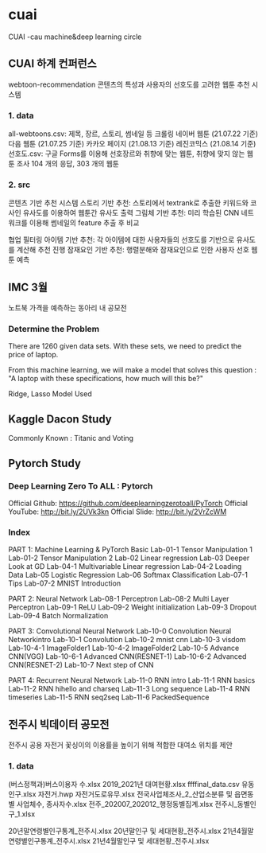 # cuai
CUAI -cau machine&amp;deep learning circle

## CUAI 하계 컨퍼런스

webtoon-recommendation
콘텐츠의 특성과 사용자의 선호도를 고려한 웹툰 추천 시스템

### 1. data

all-webtoons.csv: 제목, 장르, 스토리, 썸네일 등 크롤링
네이버 웹툰 (21.07.22 기준)
다음 웹툰 (21.07.25 기준)
카카오 페이지 (21.08.13 기준)
레진코믹스 (21.08.14 기준)
선호도.csv: 구글 Forms를 이용해 선호장르와 취향에 맞는 웹툰, 취향에 맞지 않는 웹툰 조사
104 개의 응답, 303 개의 웹툰

### 2. src

콘텐츠 기반 추천 시스템
스토리 기반 추천: 스토리에서 textrank로 추출한 키워드와 코사인 유사도를 이용하여 웹툰간 유사도 출력
그림체 기반 추천: 미리 학습된 CNN 네트워크를 이용해 썸네일의 feature 추출 후 비교

협업 필터링
아이템 기반 추천: 각 아이템에 대한 사용자들의 선호도를 기반으로 유사도를 계산해 추천 진행
잠재요인 기반 추천: 행렬분해와 잠재요인으로 인한 사용자 선호 웹툰 예측

## IMC 3월

노트북 가격을 예측하는 동아리 내 공모전

### Determine the Problem

There are 1260 given data sets. With these sets, we need to predict the price of laptop.

From this machine learning, we will make a model that solves this question 
: "A laptop with these specifications, how much will this be?"

Ridge, Lasso Model Used

## Kaggle Dacon Study

Commonly Known : Titanic and Voting

## Pytorch Study

### Deep Learning Zero To ALL : Pytorch

Official Github: https://github.com/deeplearningzerotoall/PyTorch
Official YouTube: http://bit.ly/2UVk3kn
Official Slide: http://bit.ly/2VrZcWM

### Index

PART 1: Machine Learning & PyTorch Basic
Lab-01-1 Tensor Manipulation 1
Lab-01-2 Tensor Manipulation 2
Lab-02 Linear regression
Lab-03 Deeper Look at GD
Lab-04-1 Multivariable Linear regression
Lab-04-2 Loading Data
Lab-05 Logistic Regression
Lab-06 Softmax Classification
Lab-07-1 Tips
Lab-07-2 MNIST Introduction

PART 2: Neural Network
Lab-08-1 Perceptron
Lab-08-2 Multi Layer Perceptron
Lab-09-1 ReLU
Lab-09-2 Weight initialization
Lab-09-3 Dropout
Lab-09-4 Batch Normalization

PART 3: Convolutional Neural Network
Lab-10-0 Convolution Neural Networkintro
Lab-10-1 Convolution
Lab-10-2 mnist cnn
Lab-10-3 visdom
Lab-10-4-1 ImageFolder1
Lab-10-4-2 ImageFolder2
Lab-10-5 Advance CNN(VGG)
Lab-10-6-1 Advanced CNN(RESNET-1)
Lab-10-6-2 Advanced CNN(RESNET-2)
Lab-10-7 Next step of CNN

PART 4: Recurrent Neural Network
Lab-11-0 RNN intro
Lab-11-1 RNN basics
Lab-11-2 RNN hihello and charseq
Lab-11-3 Long sequence
Lab-11-4 RNN timeseries
Lab-11-5 RNN seq2seq
Lab-11-6 PackedSequence

## 전주시 빅데이터 공모전

전주시 공용 자전거 꽃싱이의 이용률을 높이기 위해 적합한 대여소 위치를 제안

### 1. data 

(버스정책과)버스이용자 수.xlsx
2019_2021년 대여현황.xlsx
ffffinal_data.csv
유동인구.xlsx
자전거.hwp
자전거도로유무.xlsx
전국사업체조사_2_산업소분류 및 읍면동별 사업체수, 종사자수.xlsx
전주_202007_202012_행정동별집계.xlsx
전주시_동별인구_1.xlsx

20년말연령별인구통계_전주시.xlsx
20년말인구 및 세대현황_전주시.xlsx
21년4월말연령별인구통계_전주시.xlsx
21년4월말인구 및 세대현황_전주시.xlsx
